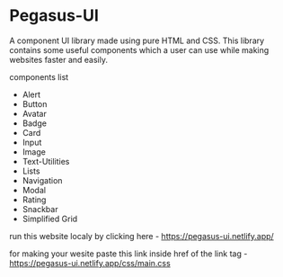 # Pegasus-UI
 A component  UI library made using pure HTML and CSS.
 This library contains some useful components which a user can use while making websites faster and easily.
 
 components list
 * Alert
 * Button
 * Avatar
 * Badge
 * Card
 * Input
 * Image
 * Text-Utilities
 * Lists
 * Navigation
 * Modal
 * Rating
 * Snackbar
 * Simplified Grid

run this website localy by clicking here - https://pegasus-ui.netlify.app/

for making your wesite paste this link inside href of the link tag - https://pegasus-ui.netlify.app/css/main.css

